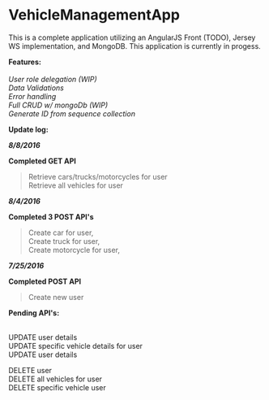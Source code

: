 # VehicleManagementApp

This is a complete application utilizing an AngularJS Front (TODO), Jersey WS implementation, and MongoDB. 
This application is currently in progess.

<b>Features:</b><br><br>
  <i>User role delegation (WIP)<br>
  Data Validations<br>
  Error handling<br>
  Full CRUD w/ mongoDb (WIP)<br>
  Generate ID from sequence collection<br></i>

<b>Update log:</b>

<b><i>8/8/2016</b></i>

<b>Completed GET API</b>
  > Retrieve cars/trucks/motorcycles for user<br>
  > Retrieve all vehicles for user<br>

<b><i>8/4/2016</b></i>

<b>Completed 3 POST API's</b>
  > Create car for user,<br>
  > Create truck for user,<br>
  > Create motorcycle for user,<br>
  
<b><i>7/25/2016</b></i>

<b>Completed POST API</b>
  > Create new user

<b>Pending API's:</b><br><br>

UPDATE user details<br>
UPDATE specific vehicle details for user<br>
UPDATE user details<br>

DELETE user<br>
DELETE all vehicles for user<br>
DELETE specific vehicle user<br>

